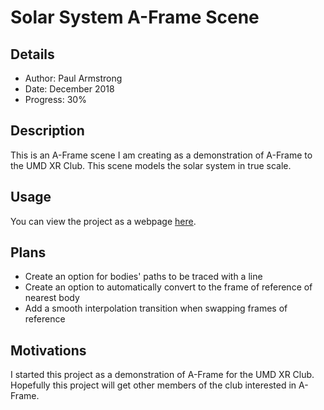 # Solar System A-Frame Scene

## Details

* Author: Paul Armstrong
* Date: December 2018
* Progress: 30%

## Description

This is an A-Frame scene I am creating as a demonstration of A-Frame to the UMD XR Club. This scene models the solar system in true scale.

## Usage

You can view the project as a webpage [here](https://rawgit.com/paulbarmstrong/aframe-solar-system/master/index.html).

## Plans

* Create an option for bodies' paths to be traced with a line
* Create an option to automatically convert to the frame of reference of nearest body
* Add a smooth interpolation transition when swapping frames of reference

## Motivations

I started this project as a demonstration of A-Frame for the UMD XR Club. Hopefully this project will get other members of the club interested in A-Frame.
